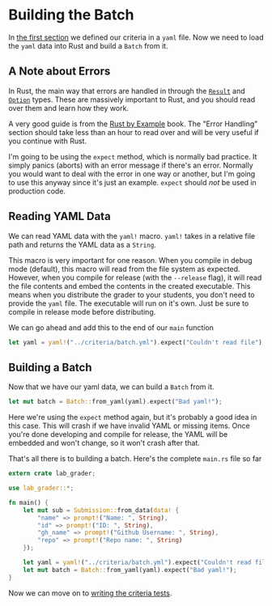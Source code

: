 # Building the Batch
In [the first section](criteria.md) we defined our criteria in a `yaml` file. Now we need to load the `yaml` data into Rust and build a `Batch` from it.

## A Note about Errors
In Rust, the main way that errors are handled in through the [`Result`](https://doc.rust-lang.org/std/result/) and [`Option`](https://doc.rust-lang.org/std/option/) types. These are massively important to Rust, and you should read over them and learn how they work.

A very good guide is from the [Rust by Example](https://doc.rust-lang.org/stable/rust-by-example/error.html) book. The "Error Handling" section should take less than an hour to read over and will be very useful if you continue with Rust.

I'm going to be using the `expect` method, which is normally bad practice. It simply panics (aborts) with an error message if there's an error. Normally you would want to deal with the error in one way or another, but I'm going to use this anyway since it's just an example. `expect` should *not* be used in production code.

## Reading YAML Data
We can read YAML data with the `yaml!` macro. `yaml!` takes in a relative file path and returns the YAML data as a `String`.

This macro is very important for one reason. When you compile in debug mode (default), this macro will read from the file system as expected. However, when you compile for release (with the `--release` flag), it will read the file contents and embed the contents in the created executable. This means when you distribute the grader to your students, you don't need to provide the `yaml` file. The executable will run on it's own. Just be sure to compile in release mode before distributing.

We can go ahead and add this to the end of our `main` function

```rust ,noplaypen
let yaml = yaml!("../criteria/batch.yml").expect("Couldn't read file");
```

## Building a Batch
Now that we have our yaml data, we can build a `Batch` from it.

```rust ,noplaypen
let mut batch = Batch::from_yaml(yaml).expect("Bad yaml!");
```

Here we're using the `expect` method again, but it's probably a good idea in this case. This will crash if we have invalid YAML or missing items. Once you're done developing and compile for release, the YAML will be embedded and won't change, so it won't crash after that.

That's all there is to building a batch. Here's the complete `main.rs` file so far

```rust ,noplaypen
extern crate lab_grader;

use lab_grader::*;

fn main() {
    let mut sub = Submission::from_data(data! {
        "name" => prompt!("Name: ", String),
        "id" => prompt!("ID: ", String),
        "gh_name" => prompt!("Github Username: ", String),
        "repo" => prompt!("Repo name: ", String)
    });

    let yaml = yaml!("../criteria/batch.yml").expect("Couldn't read file");
    let mut batch = Batch::from_yaml(yaml).expect("Bad yaml!");
}
```

Now we can move on to [writing the criteria tests](tests.md).
